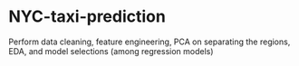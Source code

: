 # NYC-taxi-prediction

Perform data cleaning, feature engineering, PCA on separating the regions, EDA, and model selections (among regression models)
